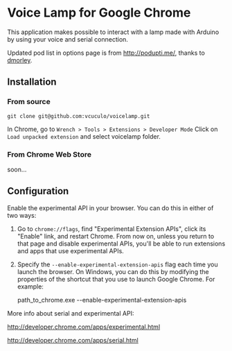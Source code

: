 # Voice Lamp for Google Chrome

This application makes possible to interact with a lamp made with Arduino by using your voice and serial connection.

Updated pod list in options page is from http://podupti.me/, thanks to [dmorley](https://github.com/dmorley).

## Installation

### From source

    git clone git@github.com:vcuculo/voicelamp.git
  
In Chrome, go to `Wrench > Tools > Extensions > Developer Mode`
Click on `Load unpacked extension` and select voicelamp folder.

### From Chrome Web Store

   soon...

## Configuration

Enable the experimental API in your browser. You can do this in either of two ways:

1. Go to `chrome://flags`, find "Experimental Extension APIs", click its "Enable" link, and restart Chrome. From now on, unless you return to that page and disable experimental APIs, you'll be able to run extensions and apps that use experimental APIs.

2. Specify the `--enable-experimental-extension-apis` flag each time you launch the browser. On Windows, you can do this by modifying the properties of the shortcut that you use to launch Google Chrome. For example:

    path_to_chrome.exe --enable-experimental-extension-apis

More info about serial and experimental API:

http://developer.chrome.com/apps/experimental.html

http://developer.chrome.com/apps/serial.html
